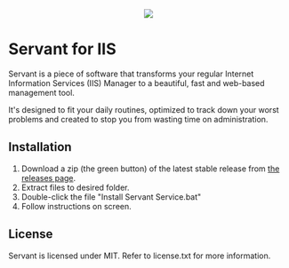 <div style="text-align: center;">
  <img src="http://www.jhovgaard.com/postfiles/servant-banner.png" />
</div>

Servant for IIS
===============

Servant is a piece of software that transforms your regular Internet Information Services (IIS) Manager to a beautiful, fast and web-based management tool.

It's designed to fit your daily routines, optimized to track down your worst problems and created to stop you from wasting time on administration.


Installation
--------------
1. Download a zip (the green button) of the latest stable release from [the releases page](https://github.com/jhovgaard/servant/releases).
2. Extract files to desired folder.
3. Double-click the file "Install Servant Service.bat"
4. Follow instructions on screen.


License
--------------
Servant is licensed under MIT. Refer to license.txt for more information.

